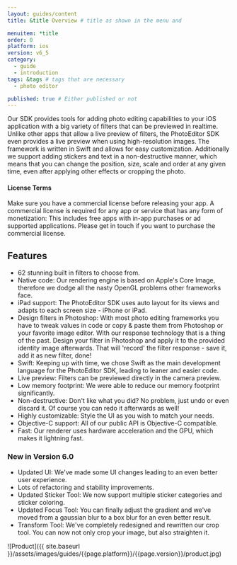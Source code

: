 ```yaml
---
layout: guides/content
title: &title Overview # title as shown in the menu and 

menuitem: *title
order: 0
platform: ios
version: v6_5
category: 
  - guide
  - introduction
tags: &tags # tags that are necessary
  - photo editor 

published: true # Either published or not 
---
```



Our SDK provides tools for adding photo editing capabilities to your iOS application with a big variety of filters that can be previewed in realtime. Unlike other apps that allow a live preview of filters, the PhotoEditor SDK even provides a live preview when using high-resolution images. The framework is written in Swift and allows for easy customization.
Additionally we support adding stickers and text in a non-destructive manner, which means that you can change the position, size, scale and order at any given time, even after applying other effects or cropping the photo.

<div class="documentation__disclaimer">
<h4>License Terms</h4>
Make sure you have a commercial license before releasing your app.
A commercial license is required for any app or service that has any form of monetization: This includes free apps with in-app purchases or ad supported applications. Please get in touch if you want to purchase the commercial license.
</div>

## Features

* 62 stunning built in filters to choose from.
* Native code: Our rendering engine is based on Apple's Core Image, therefore we dodge all the nasty OpenGL problems other frameworks face.
* iPad support: The PhotoEditor SDK uses auto layout for its views and adapts to each screen size - iPhone or iPad.
* Design filters in Photoshop: With most photo editing frameworks you have to tweak values in code or copy & paste them from Photoshop or your favorite image editor. With our response technology that is a thing of the past. Design your filter in Photoshop and apply it to the provided identity image afterwards. That will 'record' the filter response - save it, add it as new filter, done!
* Swift: Keeping up with time, we chose Swift as the main development language for the PhotoEditor SDK, leading to leaner and easier code.
* Live preview: Filters can be previewed directly in the camera preview.
* Low memory footprint: We were able to reduce our memory footprint significantly.
* Non-destructive: Don't like what you did? No problem, just undo or even discard it. Of course you can redo it afterwards as well!
* Highly customizable: Style the UI as you wish to match your needs.
* Objective-C support: All of our public API is Objective-C compatible.
* Fast: Our renderer uses hardware acceleration and the GPU, which makes it lightning fast.

### New in Version 6.0

* Updated UI: We've made some UI changes leading to an even better user experience.
* Lots of refactoring and stability improvements.
* Updated Sticker Tool: We now support multiple sticker categories and sticker coloring.
* Updated Focus Tool: You can finally adjust the gradient and we've moved from a gaussian blur to a box blur for an even better result.
* Transform Tool: We've completely redesigned and rewritten our crop tool. You can now not only crop your image, but also straighten it.

![Product]({{ site.baseurl }}/assets/images/guides/{{page.platform}}/{{page.version}}/product.jpg)
